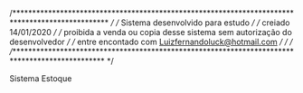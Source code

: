 /************************************************************************************************ */
/*                         Sistema desenvolvido para estudo                                       */
/*                               creiado 14/01/2020                                               */
/*          proibida a venda ou copia desse sistema sem autorização do desenvolvedor              */
/*                      entre encontado com Luizfernandoluck@hotmail.com                          */
/*                                                                                                */
/************************************************************************************************ */


Sistema Estoque
